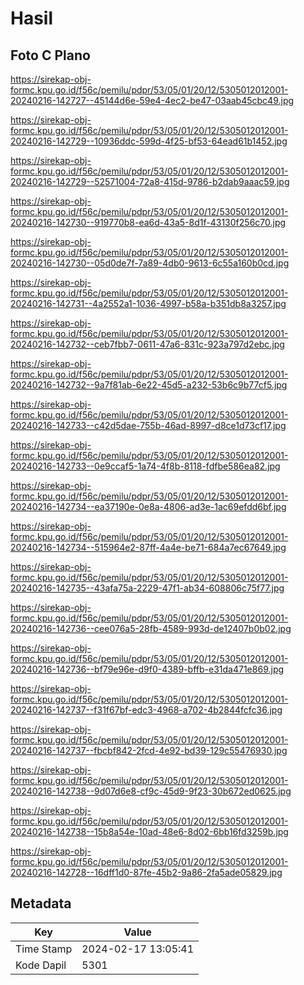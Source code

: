 # Hasil

## Foto C Plano

https://sirekap-obj-formc.kpu.go.id/f56c/pemilu/pdpr/53/05/01/20/12/5305012012001-20240216-142727--45144d6e-59e4-4ec2-be47-03aab45cbc49.jpg

https://sirekap-obj-formc.kpu.go.id/f56c/pemilu/pdpr/53/05/01/20/12/5305012012001-20240216-142729--10936ddc-599d-4f25-bf53-64ead61b1452.jpg

https://sirekap-obj-formc.kpu.go.id/f56c/pemilu/pdpr/53/05/01/20/12/5305012012001-20240216-142729--52571004-72a8-415d-9786-b2dab9aaac59.jpg

https://sirekap-obj-formc.kpu.go.id/f56c/pemilu/pdpr/53/05/01/20/12/5305012012001-20240216-142730--919770b8-ea6d-43a5-8d1f-43130f256c70.jpg

https://sirekap-obj-formc.kpu.go.id/f56c/pemilu/pdpr/53/05/01/20/12/5305012012001-20240216-142730--05d0de7f-7a89-4db0-9613-6c55a160b0cd.jpg

https://sirekap-obj-formc.kpu.go.id/f56c/pemilu/pdpr/53/05/01/20/12/5305012012001-20240216-142731--4a2552a1-1036-4997-b58a-b351db8a3257.jpg

https://sirekap-obj-formc.kpu.go.id/f56c/pemilu/pdpr/53/05/01/20/12/5305012012001-20240216-142732--ceb7fbb7-0611-47a6-831c-923a797d2ebc.jpg

https://sirekap-obj-formc.kpu.go.id/f56c/pemilu/pdpr/53/05/01/20/12/5305012012001-20240216-142732--9a7f81ab-6e22-45d5-a232-53b6c9b77cf5.jpg

https://sirekap-obj-formc.kpu.go.id/f56c/pemilu/pdpr/53/05/01/20/12/5305012012001-20240216-142733--c42d5dae-755b-46ad-8997-d8ce1d73cf17.jpg

https://sirekap-obj-formc.kpu.go.id/f56c/pemilu/pdpr/53/05/01/20/12/5305012012001-20240216-142733--0e9ccaf5-1a74-4f8b-8118-fdfbe586ea82.jpg

https://sirekap-obj-formc.kpu.go.id/f56c/pemilu/pdpr/53/05/01/20/12/5305012012001-20240216-142734--ea37190e-0e8a-4806-ad3e-1ac69efdd6bf.jpg

https://sirekap-obj-formc.kpu.go.id/f56c/pemilu/pdpr/53/05/01/20/12/5305012012001-20240216-142734--515964e2-87ff-4a4e-be71-684a7ec67649.jpg

https://sirekap-obj-formc.kpu.go.id/f56c/pemilu/pdpr/53/05/01/20/12/5305012012001-20240216-142735--43afa75a-2229-47f1-ab34-608806c75f77.jpg

https://sirekap-obj-formc.kpu.go.id/f56c/pemilu/pdpr/53/05/01/20/12/5305012012001-20240216-142736--cee076a5-28fb-4589-993d-de12407b0b02.jpg

https://sirekap-obj-formc.kpu.go.id/f56c/pemilu/pdpr/53/05/01/20/12/5305012012001-20240216-142736--bf79e96e-d9f0-4389-bffb-e31da471e869.jpg

https://sirekap-obj-formc.kpu.go.id/f56c/pemilu/pdpr/53/05/01/20/12/5305012012001-20240216-142737--f31f67bf-edc3-4968-a702-4b2844fcfc36.jpg

https://sirekap-obj-formc.kpu.go.id/f56c/pemilu/pdpr/53/05/01/20/12/5305012012001-20240216-142737--fbcbf842-2fcd-4e92-bd39-129c55476930.jpg

https://sirekap-obj-formc.kpu.go.id/f56c/pemilu/pdpr/53/05/01/20/12/5305012012001-20240216-142738--9d07d6e8-cf9c-45d9-9f23-30b672ed0625.jpg

https://sirekap-obj-formc.kpu.go.id/f56c/pemilu/pdpr/53/05/01/20/12/5305012012001-20240216-142738--15b8a54e-10ad-48e6-8d02-6bb16fd3259b.jpg

https://sirekap-obj-formc.kpu.go.id/f56c/pemilu/pdpr/53/05/01/20/12/5305012012001-20240216-142728--16dff1d0-87fe-45b2-9a86-2fa5ade05829.jpg


## Metadata

| Key        | Value               |
| ---------- | ------------------- |
| Time Stamp | 2024-02-17 13:05:41 |
| Kode Dapil | 5301                |



